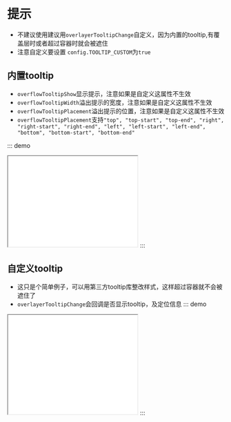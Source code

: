 # 提示
- 不建议使用建议用`overlayerTooltipChange`自定义，因为内置的tooltip,有覆盖层时或者超过容器时就会被遮住
- 注意自定义要设置 `config.TOOLTIP_CUSTOM`为`true`
## 内置tooltip
- `overflowTooltipShow`显示提示，注意如果是自定义这属性不生效
- `overflowTooltipWidth`溢出提示的宽度，注意如果是自定义这属性不生效
- `overflowTooltipPlacement`溢出提示的位置，注意如果是自定义这属性不生效
- `overflowTooltipPlacement`支持`"top", "top-start", "top-end", "right", "right-start", "right-end", "left", "left-start", "left-end", "bottom", "bottom-start", "bottom-end"`

::: demo
<iframe src="/tooltip/base.html" style="min-height:210px"></iframe>
:::

## 自定义tooltip
- 这只是个简单例子，可以用第三方tooltip库整改样式，这样超过容器就不会被遮住了
- `overlayerTooltipChange`会回调是否显示tooltip，及定位信息
::: demo
<iframe src="/tooltip/custom.html" style="min-height:230px"></iframe>
:::